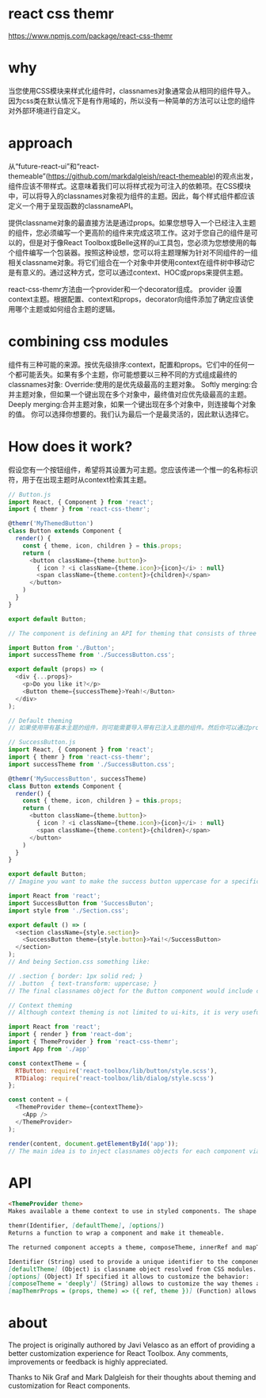 # react css themr
https://www.npmjs.com/package/react-css-themr

# why

当您使用CSS模块来样式化组件时，classnames对象通常会从相同的组件导入。因为css类在默认情况下是有作用域的，所以没有一种简单的方法可以让您的组件对外部环境进行自定义。

# approach
从“future-react-ui”和“react-themeable”(https://github.com/markdalgleish/react-themeable)的观点出发，组件应该不带样式。这意味着我们可以将样式视为可注入的依赖项。在CSS模块中，可以将导入的classnames对象视为组件的主题。因此，每个样式组件都应该定义一个用于呈现函数的classnameAPI。

提供classname对象的最直接方法是通过props。如果您想导入一个已经注入主题的组件，您必须编写一个更高阶的组件来完成这项工作。这对于您自己的组件是可以的，但是对于像React Toolbox或Belle这样的ui工具包，您必须为您想使用的每个组件编写一个包装器。按照这种设想，您可以将主题理解为针对不同组件的一组相关classname对象。将它们组合在一个对象中并使用context在组件树中移动它是有意义的。通过这种方式，您可以通过context、HOC或props来提供主题。

react-css-themr方法由一个provider和一个decorator组成。 provider 设置context主题。根据配置、context和props，decorator向组件添加了确定应该使用哪个主题或如何组合主题的逻辑。

# combining css modules
组件有三种可能的来源。按优先级排序:context，配置和props。它们中的任何一个都可能丢失。如果有多个主题，你可能想要以三种不同的方式组成最终的classnames对象:
Override:使用的是优先级最高的主题对象。
Softly merging:合并主题对象，但如果一个键出现在多个对象中，最终值对应优先级最高的主题。
Deeply merging:合并主题对象，如果一个键出现在多个对象中，则连接每个对象的值。
你可以选择你想要的。我们认为最后一个是最灵活的，因此默认选择它。

# How does it work?

假设您有一个按钮组件，希望将其设置为可主题。您应该传递一个惟一的名称标识符，用于在出现主题时从context检索其主题。

```js
// Button.js
import React, { Component } from 'react';
import { themr } from 'react-css-themr';

@themr('MyThemedButton')
class Button extends Component {
  render() {
    const { theme, icon, children } = this.props;
    return (
      <button className={theme.button}>
        { icon ? <i className={theme.icon}>{icon}</i> : null}
        <span className={theme.content}>{children}</span>
      </button>
    )
  }
}

export default Button;

// The component is defining an API for theming that consists of three classnames: button, icon and content. Now, a component can use a button with a success theme like:

import Button from './Button';
import successTheme from './SuccessButton.css';

export default (props) => (
  <div {...props}>
    <p>Do you like it?</p>
    <Button theme={successTheme}>Yeah!</Button>
  </div>
);
```
```js
// Default theming
// 如果使用带有基本主题的组件，则可能需要导入带有已注入主题的组件。然后你可以通过props和另一个主题对象来组成它的风格。在这种情况下，基础css将始终绑定:

// SuccessButton.js
import React, { Component } from 'react';
import { themr } from 'react-css-themr';
import successTheme from './SuccessButton.css';

@themr('MySuccessButton', successTheme)
class Button extends Component {
  render() {
    const { theme, icon, children } = this.props;
    return (
      <button className={theme.button}>
        { icon ? <i className={theme.icon}>{icon}</i> : null}
        <span className={theme.content}>{children}</span>
      </button>
    )
  }
}

export default Button;
// Imagine you want to make the success button uppercase for a specific case. You can include the classname mixed with other classnames:

import React from 'react';
import SuccessButton from 'SuccessButon';
import style from './Section.css';

export default () => (
  <section className={style.section}>
    <SuccessButton theme={style.button}>Yai!</SuccessButton>
  </section>
);
// And being Section.css something like:

// .section { border: 1px solid red; }
// .button  { text-transform: uppercase; }
// The final classnames object for the Button component would include class values from SuccessButton.css and Section.css so it would be uppercase!
```
```js
// Context theming
// Although context theming is not limited to ui-kits, it is very useful to avoid declaring hoc for every component. For example, in react-toolbox, you can define a context theme like:

import React from 'react';
import { render } from 'react-dom';
import { ThemeProvider } from 'react-css-themr';
import App from './app'

const contextTheme = {
  RTButton: require('react-toolbox/lib/button/style.scss'),
  RTDialog: require('react-toolbox/lib/dialog/style.scss')
};

const content = (
  <ThemeProvider theme={contextTheme}>
    <App />
  </ThemeProvider>
);

render(content, document.getElementById('app'));
// The main idea is to inject classnames objects for each component via context. This way you can have the whole theme in a single place and forget about including styles in every require. Any component Button or Dialog from will use the provided styles in the context.
```

# API
```md
<ThemeProvider theme>
Makes available a theme context to use in styled components. The shape of the theme object consists of an object whose keys are identifiers for styled components provided with the themr function with each theme as the corresponding value. Useful for ui-kits.

themr(Identifier, [defaultTheme], [options])
Returns a function to wrap a component and make it themeable.

The returned component accepts a theme, composeTheme, innerRef and mapThemrProps props apart from the props of the original component. They former two are used to provide a theme to the component and to configure the style composition, which can be configured via options too. innerRef is used to pass a ref callback to the decorated component and mapThemrProps is a function that can be used to map properties to the decorated component. The function arguments are:

Identifier (String) used to provide a unique identifier to the component that will be used to get a theme from context.
[defaultTheme] (Object) is classname object resolved from CSS modules. It will be used as the default theme to calculate a new theme that will be passed to the component.
[options] (Object) If specified it allows to customize the behavior:
[composeTheme = 'deeply'] (String) allows to customize the way themes are merged or to disable merging completely. The accepted values are deeply to deeply merge themes, softly to softly merge themes and false to disable theme merging.
[mapThemrProps = (props, theme) => ({ ref, theme })] (Function) allows to customize how properties are passed down to the decorated component. By default, themr extracts all own properties passing down just innerRef as ref and the generated theme as theme. If you are decorating a component that needs to map the reference or any other custom property, this function is called with all properties given to the component plus the generated theme in the second parameter. It should return the properties you want to pass.
```
# about

The project is originally authored by Javi Velasco as an effort of providing a better customization experience for React Toolbox. Any comments, improvements or feedback is highly appreciated.

Thanks to Nik Graf and Mark Dalgleish for their thoughts about theming and customization for React components.
